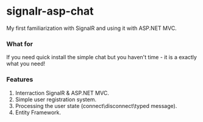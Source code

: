 # signalr-asp-chat
My first familiarization with SignalR and using it with ASP.NET MVC.

### What for

If you need quick install the simple chat but you haven't time - it is a exactly what you need!

### Features

<ol>
<li> Interraction SignalR & ASP.NET MVC. </li>
<li> Simple user registration system. </li>
<li> Processing the user state (connect\disconnect\typed message). </li>
<li> Entity Framework. </li>
</ol>
